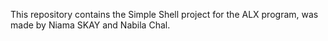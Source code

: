 This repository contains the Simple Shell project for the ALX program, was made by Niama SKAY and Nabila Chal.
